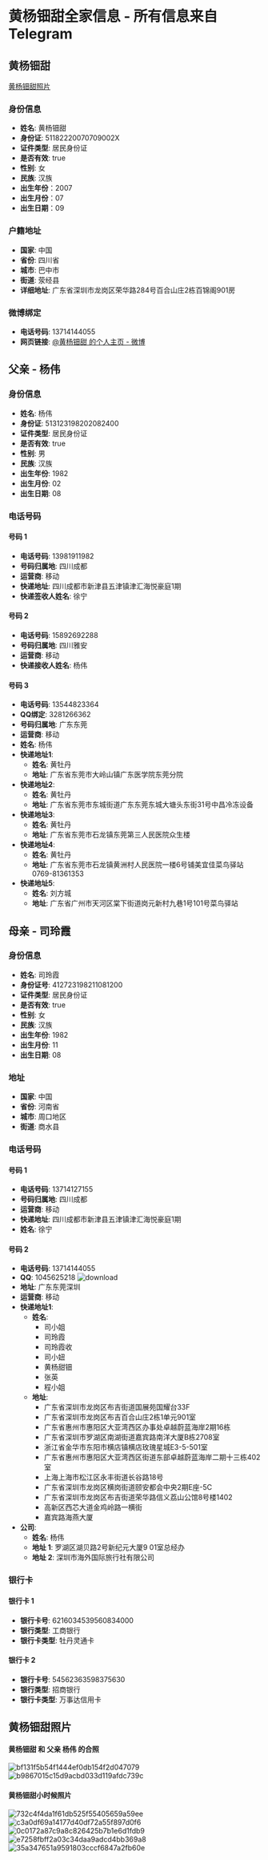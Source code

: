 # 黄杨钿甜全家信息 - 所有信息来自Telegram

## 黄杨钿甜
[黄杨钿甜照片](#黄杨钿甜照片)
### 身份信息
- **姓名**: 黄杨钿甜
- **身份证**: 51182220070709002X
- **证件类型**: 居民身份证
- **是否有效**: true
- **性别**: 女
- **民族**: 汉族
- **出生年份**：2007
- **出生月份**：07
- **出生日期**：09

### 户籍地址
- **国家**: 中国
- **省份**: 四川省
- **城市**: 巴中市
- **街道**: 荥经县
- **详细地址**: 广东省深圳市龙岗区荣华路284号百合山庄2栋百锦阁901房

### 微博绑定
- **电话号码**: 13714144055
- **网页链接**: <a href=https://weibo.com/u/5077791396>@黄杨钿甜 的个人主页 - 微博</a>

## 父亲 - 杨伟
### 身份信息
- **姓名**: 杨伟
- **身份证**: 513123198202082400
- **证件类型**: 居民身份证
- **是否有效**: true
- **性别**: 男
- **民族**: 汉族
- **出生年份**: 1982
- **出生月份**: 02
- **出生日期**: 08

### 电话号码
#### 号码 1
- **电话号码**: 13981911982
- **号码归属地**: 四川成都
- **运营商**: 移动
- **快递地址**: 四川成都市新津县五津镇津汇海悦豪庭1期
- **快递签收人姓名**: 徐宁

#### 号码 2
- **电话号码**: 15892692288
- **号码归属地**: 四川雅安
- **运营商**: 移动
- **快递接收人姓名**: 杨伟

#### 号码 3
- **电话号码**: 13544823364
- **QQ绑定**: 3281266362
- **号码归属地**: 广东东莞
- **运营商**: 移动
- **姓名**: 杨伟
- **快递地址1**:
  - **姓名**: 黄牡丹
  - **地址**: 广东省东莞市大岭山镇广东医学院东莞分院
- **快递地址2**:
  - **姓名**: 黄牡丹
  - **地址**: 广东省东莞市东城街道广东东莞东城大塘头东街31号中昌冷冻设备
- **快递地址3**:
  - **姓名**: 黄牡丹
  - **地址**: 广东省东莞市石龙镇东莞第三人民医院众生楼
- **快递地址4**:
  - **姓名**: 黄牡丹
  - **地址**: 广东省东莞市石龙镇黄洲村人民医院一楼6号铺美宜佳菜鸟驿站0769-81361353
- **快递地址5**:
  - **姓名**: 刘方城
  - **地址**: 广东省广州市天河区棠下街道岗元新村九巷1号101号菜鸟驿站

## 母亲 - 司玲霞
### 身份信息
- **姓名**: 司玲霞
- **身份证号**: 412723198211081200
- **证件类型**: 居民身份证
- **是否有效**: true
- **性别**: 女
- **民族**: 汉族
- **出生年份**: 1982
- **出生月份**: 11
- **出生日期**: 08

### 地址
- **国家**: 中国
- **省份**: 河南省
- **城市**: 周口地区
- **街道**: 商水县

### 电话号码
#### 号码 1
- **电话号码**: 13714127155
- **号码归属地**: 四川成都
- **运营商**: 移动
- **快递地址**: 四川成都市新津县五津镇津汇海悦豪庭1期
- **姓名**: 徐宁

#### 号码 2
- **电话号码**: 13714144055
- **QQ**: 1045625218
 ![download](https://github.com/user-attachments/assets/546c683e-2979-4546-9851-184c12b7ab05)
- **地址**: 广东东莞深圳
- **运营商**: 移动
- **快递地址1**:
  - **姓名**: 
    - 司小姐
    - 司玲霞
    - 司玲霞收
    - 司小妞
    - 黄杨甜钿
    - 张英
    - 程小姐
  - **地址**: 
    - 广东省深圳市龙岗区布吉街道国展苑国耀台33F
    - 广东省深圳市龙岗区布吉百合山庄2栋1单元901室
    - 广东省惠州市惠阳区大亚湾西区办事处卓越蔚蓝海岸2期16栋
    - 广东省深圳市罗湖区南湖街道嘉宾路南洋大厦B栋2708室
    - 浙江省金华市东阳市横店镇横店玫瑰星城E3-5-501室
    - 广东省惠州市惠阳区大亚湾西区街道东部卓越蔚蓝海岸二期十三栋402室
    - 上海上海市松江区永丰街道长谷路18号
    - 广东省深圳市龙岗区横岗街道颐安都会中央2期E座-5C
    - 广东省深圳市龙岗区布吉街道荣华路信义荔山公馆8号楼1402
    - 高新区西芯大道金鸡岭路一横街
    - 嘉宾路海燕大厦
- **公司**:
  - **姓名**: 杨伟
  - **地址 1**: 罗湖区湖贝路2号新纪元大厦9 01室总经办
  - **地址 2**: 深圳市海外国际旅行社有限公司

### 银行卡
#### 银行卡 1
- **银行卡号**: 6216034539560834000
- **银行类型**: 工商银行
- **银行卡类型**: 牡丹灵通卡

#### 银行卡 2
- **银行卡号**: 54562363598375630
- **银行类型**: 招商银行
- **银行卡类型**: 万事达信用卡
## 黄杨钿甜照片
#### 黄杨钿甜 和 父亲 杨伟 的合照
![bf131f5b54f1444ef0db154f2d047079](https://github.com/user-attachments/assets/8655e25e-58f2-4947-8bc2-51f78a1b9ce2)
![b9867015c15d9acbd033d119afdc739c](https://github.com/user-attachments/assets/a3f32fef-c635-411a-87fb-ba973cdfc0b8)
#### 黄杨钿甜小时候照片
![732c4f4da1f61db525f55405659a59ee](https://github.com/user-attachments/assets/c26d64e1-4136-466e-8dea-c5ab225c88bf)
![c3a0df69a14177d40df72a55f897d0f6](https://github.com/user-attachments/assets/1a05f33c-fa11-4322-95a8-8a58d734c551)
![0c0172a87c9a8c826425b7b1e6d1fdb9](https://github.com/user-attachments/assets/d5cf306b-ebb9-4dfb-a76d-2512d753784e)
![e7258fbff2a03c34daa9adcd4bb369a8](https://github.com/user-attachments/assets/c0e536c5-a9f1-4624-b98a-178e305d6eaa)
![35a347651a9591803cccf6847a2fb60e](https://github.com/user-attachments/assets/bef5c00e-5916-4f14-b06e-44d917072443)

